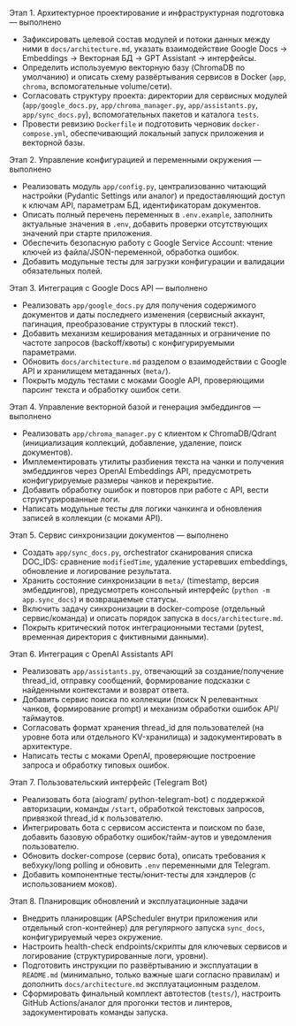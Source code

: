 Этап 1. Архитектурное проектирование и инфраструктурная подготовка — выполнено
- Зафиксировать целевой состав модулей и потоки данных между ними в `docs/architecture.md`, указать взаимодействие Google Docs → Embeddings → Векторная БД → GPT Assistant → интерфейсы.
- Определить используемую векторную базу (ChromaDB по умолчанию) и описать схему развёртывания сервисов в Docker (`app`, `chroma`, вспомогательные volume/сети).
- Согласовать структуру проекта: директории для сервисных модулей (`app/google_docs.py`, `app/chroma_manager.py`, `app/assistants.py`, `app/sync_docs.py`), вспомогательных пакетов и каталога `tests`.
- Провести ревизию `Dockerfile` и подготовить черновик `docker-compose.yml`, обеспечивающий локальный запуск приложения и векторной базы.

Этап 2. Управление конфигурацией и переменными окружения — выполнено
- Реализовать модуль `app/config.py`, централизованно читающий настройки (Pydantic Settings или аналог) и предоставляющий доступ к ключам API, параметрам БД, идентификаторам документов.
- Описать полный перечень переменных в `.env.example`, заполнить актуальные значения в `.env`, добавить проверки отсутствующих значений при старте приложения.
- Обеспечить безопасную работу с Google Service Account: чтение ключей из файла/JSON-переменной, обработка ошибок.
- Добавить модульные тесты для загрузки конфигурации и валидации обязательных полей.

Этап 3. Интеграция с Google Docs API — выполнено
- Реализовать `app/google_docs.py` для получения содержимого документов и даты последнего изменения (сервисный аккаунт, пагинация, преобразование структуры в плоский текст).
- Добавить механизм кеширования метаданных и ограничение по частоте запросов (backoff/квоты) с конфигурируемыми параметрами.
- Обновить `docs/architecture.md` разделом о взаимодействии с Google API и хранилищем метаданных (`meta/`).
- Покрыть модуль тестами с моками Google API, проверяющими парсинг текста и обработку ошибок сети.

Этап 4. Управление векторной базой и генерация эмбеддингов — выполнено
- Реализовать `app/chroma_manager.py` с клиентом к ChromaDB/Qdrant (инициализация коллекций, добавление, удаление, поиск документов).
- Имплементировать утилиты разбиения текста на чанки и получения эмбеддингов через OpenAI Embeddings API, предусмотреть конфигурируемые размеры чанков и перекрытие.
- Добавить обработку ошибок и повторов при работе с API, вести структурированные логи.
- Написать модульные тесты для логики чанкинга и обновления записей в коллекции (с моками API).

Этап 5. Сервис синхронизации документов — выполнено
- Создать `app/sync_docs.py`, orchestrator сканирования списка DOC_IDS: сравнение `modifiedTime`, удаление устаревших embeddings, обновление и логирование результата.
- Хранить состояние синхронизации в `meta/` (timestamp, версия эмбеддингов), предусмотреть консольный интерфейс (`python -m app.sync_docs`) и возвращаемые статусы.
- Включить задачу синхронизации в docker-compose (отдельный сервис/команда) и описать порядок запуска в `docs/architecture.md`.
- Покрыть критический поток интеграционными тестами (pytest, временная директория с фиктивными данными).

Этап 6. Интеграция с OpenAI Assistants API
- Реализовать `app/assistants.py`, отвечающий за создание/получение thread_id, отправку сообщений, формирование подсказки с найденными контекстами и возврат ответа.
- Добавить сервис поиска по коллекции (поиск N релевантных чанков, формирование prompt) и механизм обработки ошибок API/таймаутов.
- Согласовать формат хранения thread_id для пользователей (на уровне бота или отдельного KV-хранилища) и задокументировать в архитектуре.
- Написать тесты с моками OpenAI, проверяющие построение запроса и обработку типовых ошибок.

Этап 7. Пользовательский интерфейс (Telegram Bot)
- Реализовать бота (aiogram/ python-telegram-bot) с поддержкой авторизации, команды `/start`, обработкой текстовых запросов, привязкой thread_id к пользователю.
- Интегрировать бота с сервисом ассистента и поиском по базе, добавить базовую обработку ошибок/тайм-аутов и уведомления пользователю.
- Обновить docker-compose (сервис бота), описать требования к вебхуку/long polling и обновить `.env` переменными для Telegram.
- Добавить компонентные тесты/юнит-тесты для хэндлеров (с использованием моков).

Этап 8. Планировщик обновлений и эксплуатационные задачи
- Внедрить планировщик (APScheduler внутри приложения или отдельный cron-контейнер) для регулярного запуска `sync_docs`, конфигурируемый через окружение.
- Настроить health-check endpoints/скрипты для ключевых сервисов и логирование (структурированные логи, уровни).
- Подготовить инструкции по развёртыванию и эксплуатации в `README.md` (минимально, только важные шаги согласно правилам) и дополнить `docs/architecture.md` эксплуатационным разделом.
- Сформировать финальный комплект автотестов (`tests/`), настроить GitHub Actions/аналог для прогонки тестов и линтеров, задокументировать команды запуска.
